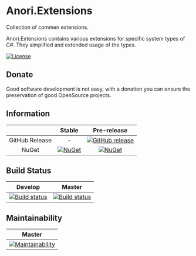 # Anori.Extensions
Collection of commen extensions.

Anori.Extensions contains various extensions for specific system types of C#. They simplified and extended usage of the types.


[![License](http://img.shields.io/:license-mit-blue.svg)](https://github.com/anorisoft/Anori.Extensions/blob/master/LICENSE)

## Donate

Good software development is not easy, with a donation you can ensure the preservation of good OpenSource projects.

## Information

| | Stable | Pre-release |
|:--:|:--:|:--:|
|GitHub Release|-|[![GitHub release](https://img.shields.io/github/release/anorisoft/Anori.Extensions.svg)](https://github.com/anorisoft/Anori.Extensions/releases/latest)|
|NuGet|[![NuGet](https://img.shields.io/nuget/v/Anori.Extensions.svg)](https://www.nuget.org/packages/Anori.Extensions)|[![NuGet](https://img.shields.io/nuget/vpre/Anori.Extensions.svg)](https://www.nuget.org/packages/Anori.Extensions)|

## Build Status

|Develop|Master|
|:--:|:--:|
|[![Build status](https://ci.appveyor.com/api/projects/status/d6c2n49sol9mcl52/branch/develop?svg=true)](https://ci.appveyor.com/project/anorisoft/anori-extensions/branch/develop)|[![Build status](https://ci.appveyor.com/api/projects/status/d6c2n49sol9mcl52/branch/master?svg=true)](https://ci.appveyor.com/project/anorisoft/anori-extensions/branch/master)|

## Maintainability

|Master|
|:--:|
|[![Maintainability](https://api.codeclimate.com/v1/badges/04a0256f4a3d6fdf3d27/maintainability)](https://codeclimate.com/github/anorisoft/Anori.Extensions/maintainability)|
